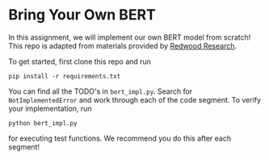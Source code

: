 # Bring Your Own BERT

In this assignment, we will implement our own BERT model from scratch! This repo is adapted from materials provided by [Redwood Research](https://www.redwoodresearch.org/mlab).

To get started, first clone this repo and run
```
pip install -r requirements.txt
```

You can find all the TODO's in `bert_impl.py`. Search for `NotImplementedError` and work through each of the code segment. To verify your implementation, run
```
python bert_impl.py
```
for executing test functions. We recommend you do this after each segment!
